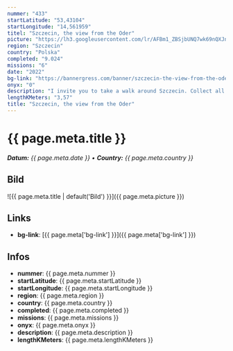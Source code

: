 ```yaml
---
nummer: "433"
startLatitude: "53,43104"
startLongitude: "14,561959"
titel: "Szczecin, the view from the Oder"
picture: "https://lh3.googleusercontent.com/lr/AFBm1_ZBSjbUNQ7wk69nQXJnXUPJR1WkGxjsmdIiur3ffXUypIy0g9gUj7RD1WBcFbqwJfHh6s7Z6KAoLImQ4yFzlTtubnNr3igBROSwjIG2rl0ykcRDAdrAN0azXWZwpZdmBVYJp_z653VT5R8awR4hxzgqD1f4s5VByEYfQbTKnZNNqfrhf5TRV44_xTuygZZMz00yilpEO76dPmznWPgtz_exmGhYDBxuvYtStlgOCRaZwGEHbbzWFLDG1VKxxLrYuqQnkVs3_QQDS9omEJ5lFyqoYhsn-wSA9zSgfZ78imRYBrZMBbyr2PNWssTGnXDcscPnTD5dQFMjem7QFIiPKEmC1CD16ryiQq-Rq31ZOVlz5RPdnAjCFDUpbLV__KuVRjWh7hvyBvz4mphGsDfm9SzxDq_yKYTnfp5idb_TKXT0BY0LnHM_1JaJODUKNkhPkt6vXp_toIcwYRpL-C79_9j8FlFLJ922QJLXLQtZd55_ualJHirZqjZQqEH3wkM1sm8xRRsHLA6UNrnnyUZouXyLXkzqnpgII49ZHrkBOEE6DMGCZRmAmpKwAie1NcVGGhcxQacEnkHL5_AOw1-8MAMX8IAGfww1f4F5FmAKpK1s-TUOkehK2_YuvPVNbuCaR_Z4uC3p75C8XmyNw_DVfK3mHaFBwvJlE1VO5OEwcUFeGV2wXNR5zJTiVfHJac74_lLfa0m62nbRo9zAskT9YiZse-F5ZFikXmaFAMT32tDhHRxRyp8yZUf_IT3kPz_aX_6i_Iz9NQHPAvtvcsZJUgFR8nUvyplI_n6DKYpCTT-kVXPWJ7Hq9ffB6e0i2le5LrgsSdfoCxZDH_UHo2Qet2dczIC_tBJqppjyy0UkKhMgiTFt64oqAKFsR_UmuK3CLfwRkpCF"
region: "Szczecin"
country: "Polska"
completed: "9.024"
missions: "6"
date: "2022"
bg-link: "https://bannergress.com/banner/szczecin-the-view-from-the-oder-ed1c"
onyx: "0"
description: "I invite you to take a walk around Szczecin. Collect all the badges, admire the beautiful view from the Oder river and discover the spirit of the port city ;-)"
lengthKMeters: "3,57"
title: "Szczecin, the view from the Oder"
---
```


# {{ page.meta.title }}
_**Datum:** {{ page.meta.date }} • **Country:** {{ page.meta.country }}_

## Bild
![{{ page.meta.title | default('Bild') }}]({{ page.meta.picture }})

## Links
- **bg-link**: [{{ page.meta['bg-link'] }}]({{ page.meta['bg-link'] }})

## Infos
- **nummer**: {{ page.meta.nummer }}
- **startLatitude**: {{ page.meta.startLatitude }}
- **startLongitude**: {{ page.meta.startLongitude }}
- **region**: {{ page.meta.region }}
- **country**: {{ page.meta.country }}
- **completed**: {{ page.meta.completed }}
- **missions**: {{ page.meta.missions }}
- **onyx**: {{ page.meta.onyx }}
- **description**: {{ page.meta.description }}
- **lengthKMeters**: {{ page.meta.lengthKMeters }}

